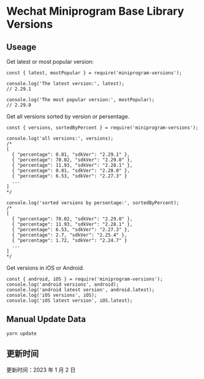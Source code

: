 
# Wechat Miniprogram Base Library Versions

## Useage

Get latest or most popular version:

```;
const { latest, mostPopular } = require('miniprogram-versions');

console.log('The latest version:', latest);
// 2.29.1

console.log('The most popular version:', mostPopular);
// 2.29.0

```

Get all versions sorted by version or persentage.

```
const { versions, sortedByPercent } = require('miniprogram-versions');

console.log('all versions:', versions);
/*
[
  { "percentage": 0.01, "sdkVer": "2.29.1" },
  { "percentage": 70.02, "sdkVer": "2.29.0" },
  { "percentage": 11.93, "sdkVer": "2.28.1" },
  { "percentage": 0.01, "sdkVer": "2.28.0" },
  { "percentage": 6.53, "sdkVer": "2.27.3" }
  ...
]
*/

console.log('sorted versions by persentage:', sortedByPercent);
/*
[
  { "percentage": 70.02, "sdkVer": "2.29.0" },
  { "percentage": 11.93, "sdkVer": "2.28.1" },
  { "percentage": 6.53, "sdkVer": "2.27.3" },
  { "percentage": 2.7, "sdkVer": "2.25.4" },
  { "percentage": 1.72, "sdkVer": "2.24.7" }
  ...
]
*/
```

Get versions in iOS or Android.

```
const { android, iOS } = require('miniprogram-versions');
console.log('android versions', android);
console.log('android latest version', android.latest);
console.log('iOS versions', iOS);
console.log('iOS latest version', iOS.latest);
```

## Manual Update Data

```
yarn update
```

## 更新时间

更新时间：2023 年 1 月 2 日
